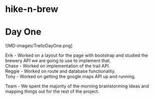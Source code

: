 # hike-n-brew

# Day One
![MD-images/TrelloDayOne.png]

Erik - Worked on a layout for the page with bootstrap and studied the brewery API we are going to use to implement that.
<br>
Chase - Worked on implementation of the trail API.
<br>
Reggie - Worked on route and database functionality.
<br>
Tony - Worked on getting the google maps API up and running.
<br>

Team - We spent the majority of the morning brainstorming ideas and mapping things out for the rest of the project.
